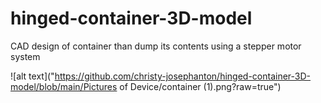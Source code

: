 # hinged-container-3D-model
CAD design of container than dump its contents using a stepper motor system


![alt text]("https://github.com/christy-josephanton/hinged-container-3D-model/blob/main/Pictures of Device/container (1).png?raw=true")
